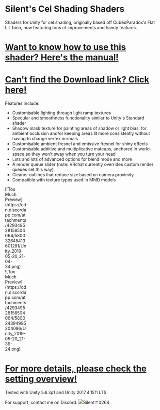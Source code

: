 # Silent's Cel Shading Shaders
Shaders for Unity for cel shading, originally based off CubedParadox's Flat Lit Toon, now featuring tons of improvements and handy features.
# [Want to know how to use this shader? Here's the manual!](https://gitlab.com/s-ilent/SCSS/wikis/Manual/Setting-Overview)
# [Can't find the Download link? Click here!](https://gitlab.com/s-ilent/SCSS/-/archive/master/SCSS-master.zip)
Features include:
* Customisable lighting through light ramp textures
* Specular and smoothness functionality similar to Unity's Standard shader
* Shadow mask texture for painting areas of shadow or light bias, for ambient occlusion and/or keeping areas lit more consistently without having to change vertex normals
* Customisable ambient fresnel and emissive fresnel for shiny effects
* Customisable additive and multiplicative matcaps, anchored in world-space so they won't sway when you turn your head
* Lots and lots of advanced options for blend mode and more
* A render queue slider (note: VRchat currently overrides custom render queues set this way)
* Cleaner outlines that reduce size based on camera proximity
* Compatible with texture types used in MMD models

<div style="width: 5em">![Too Much Preview](https://cdn.discordapp.com/attachments/429349528156504064/580032645413601291/Unity_2019-05-20_21-04-34.png)</div>

<div style="width: 5em">![Too Much Preview](https://cdn.discordapp.com/attachments/429349528156504064/580024394995204096/Unity_2019-05-20_21-39-24.png)</div>

# [For more details, please check the setting overview!](https://gitlab.com/s-ilent/SCSS/wikis/Manual/Setting-Overview)

Tested with Unity 5.6.3p1 and Unity 2017.4.15f1 LTS.

For support, contact me on Discord.
![Silent＃0264](https://files.catbox.moe/lv2mdh.png)